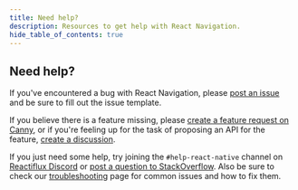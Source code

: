```yaml
---
title: Need help?
description: Resources to get help with React Navigation.
hide_table_of_contents: true
---
```


## Need help?

If you've encountered a bug with React Navigation, please [post an issue](https://github.com/react-navigation/react-navigation/issues) and be sure to fill out the issue template.

If you believe there is a feature missing, please [create a feature request on Canny](https://react-navigation.canny.io/feature-requests), or if you're feeling up for the task of proposing an API for the feature, [create a discussion](https://github.com/react-navigation/react-navigation/discussions).

If you just need some help, try joining the `#help-react-native` channel on [Reactiflux Discord](https://www.reactiflux.com) or [post a question to StackOverflow](https://stackoverflow.com/questions/tagged/react-navigation). Also be sure to check our [troubleshooting](https://reactnavigation.org/docs/troubleshooting) page for common issues and how to fix them.
